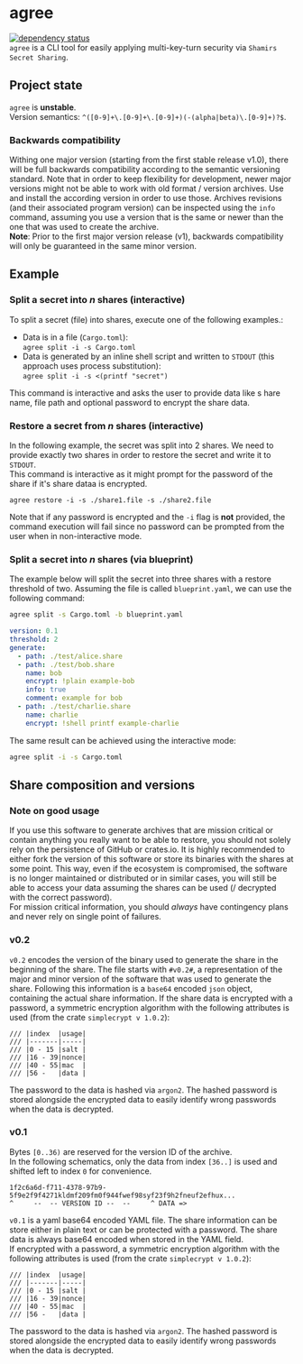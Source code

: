 # agree

[![dependency status](https://deps.rs/repo/github/replicadse/agree/status.svg)](https://deps.rs/repo/github/replicadse/agree)\
`agree` is a CLI tool for easily applying multi-key-turn security via `Shamirs Secret Sharing`.

## Project state

`agree` is **unstable**.\
Version semantics: `^([0-9]+\.[0-9]+\.[0-9]+)(-(alpha|beta)\.[0-9]+)?$`.

### Backwards compatibility

Withing one major version (starting from the first stable release v1.0), there will be full backwards compatibility according to the semantic versioning standard. Note that in order to keep flexibility for development, newer major versions might not be able to work with old format / version archives. Use and install the according version in order to use those. Archives revisions (and their associated program version) can be inspected using the `info` command, assuming you use a version that is the same or newer than the one that was used to create the archive.\
__Note__: Prior to the first major version release (v1), backwards compatibility will only be guaranteed in the same minor version.

## Example

### Split a secret into _n_ shares (interactive)

To split a secret (file) into shares, execute one of the following examples.:

* Data is in a file (`Cargo.toml`): \
  `agree split -i -s Cargo.toml`
* Data is generated by an inline shell script and written to `STDOUT` (this approach uses process substitution): \
  `agree split -i -s <(printf "secret")`

This command is interactive and asks the user to provide data like s  hare name, file path and optional password to encrypt the share data.

### Restore a secret from _n_ shares (interactive)

In the following example, the secret was split into 2 shares. We need to provide exactly two shares in order to restore the secret and write it to `STDOUT`.\
This command is interactive as it might prompt for the password of the share if it's share dataa is encrypted.

```
agree restore -i -s ./share1.file -s ./share2.file
```

Note that if any password is encrypted and the `-i` flag is **not** provided, the command execution will fail since no password can be prompted from the user when in non-interactive mode.

### Split a secret into _n_ shares (via blueprint)

The example below will split the secret into three shares with a restore threshold of two. Assuming the file is called `blueprint.yaml`, we can use the following command:

```bash
agree split -s Cargo.toml -b blueprint.yaml
```

```yaml
version: 0.1
threshold: 2
generate:
  - path: ./test/alice.share
  - path: ./test/bob.share
    name: bob
    encrypt: !plain example-bob
    info: true
    comment: example for bob
  - path: ./test/charlie.share
    name: charlie
    encrypt: !shell printf example-charlie

```

The same result can be achieved using the interactive mode:

```bash
agree split -i -s Cargo.toml
```

## Share composition and versions

### Note on good usage

If you use this software to generate archives that are mission critical or contain anything you really want to be able to restore, you should not solely rely on the persistence of GitHub or crates.io. It is highly recommended to either fork the version of this software or store its binaries with the shares at some point. This way, even if the ecosystem is compromised, the software is no longer maintained or distributed or in similar cases, you will still be able to access your data assuming the shares can be used (/ decrypted with the correct password).\
For mission critical information, you should _always_ have contingency plans and never rely on single point of failures.

### v0.2

`v0.2` encodes the version of the binary used to generate the share in the beginning of the share. The file starts with `#v0.2#`, a representation of the major and minor version of the software that was used to generate the share. Following this information is a `base64` encoded `json` object, containing the actual share information. If the share data is encrypted with a password, a symmetric encryption algorithm with the following attributes is used (from the crate `simplecrypt v 1.0.2`):

```
/// |index  |usage|
/// |-------|-----|
/// |0 - 15 |salt |
/// |16 - 39|nonce|
/// |40 - 55|mac  |
/// |56 -   |data |
```

The password to the data is hashed via `argon2`. The hashed password is stored alongside the encrypted data to easily identify wrong passwords when the data is decrypted.

### v0.1

Bytes `[0..36)` are reserved for the version ID of the archive.\
In the following schematics, only the data from index `[36..]` is used and shifted left to index `0` for convenience.

```
1f2c6a6d-f711-4378-97b9-5f9e2f9f4271kldmf209fm0f944fwef98syf23f9h2fneuf2efhux...
^     --  -- VERSION ID --  --     ^ DATA =>
```

`v0.1` is a yaml base64 encoded YAML file. The share information can be store either in plain text or can be protected with a password. The share data is always base64 encoded when stored in the YAML field.\
If encrypted with a password, a symmetric encryption algorithm with the following attributes is used (from the crate `simplecrypt v 1.0.2`):

```
/// |index  |usage|
/// |-------|-----|
/// |0 - 15 |salt |
/// |16 - 39|nonce|
/// |40 - 55|mac  |
/// |56 -   |data |
```

The password to the data is hashed via `argon2`. The hashed password is stored alongside the encrypted data to easily identify wrong passwords when the data is decrypted.
